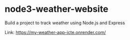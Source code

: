 # node3-weather-website

Build a project to track weather using Node.js and Express

Link: https://my-weather-app-icte.onrender.com/
